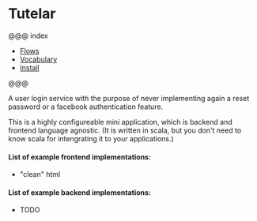 # Tutelar

@@@ index

* [Flows](flows.md)
* [Vocabulary](vocabulary.md)
* [Install](install/index.md)

@@@

A user login service with the purpose of never implementing again a reset password or a facebook authentication feature.

This is a highly configureable mini application, which is backend and frontend language agnostic. 
(It is written in scala, but you don't need to know scala for intengrating it to your applications.)

#### List of example frontend implementations:
 - "clean" html
 
#### List of example backend implementations:
 - TODO

